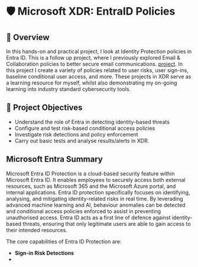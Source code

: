# 🛡️ Microsoft XDR: EntraID Policies

## 📘 Overview
In this hands-on and practical project, I look at Identity Protection policies in Entra ID. This is a follow up project, where I previously explored Email & Collaboration policies to better secure email communications. [project](https://github.com/wilbcn/BlueTeam/blob/main/Endpoint-Protection/MicrosoftXDR/Email-Collaboration-Threat-Protection.md). In this project I create a variety of policies related to user risks, user sign-ins, baseline conditional user access, and more. These projects in XDR serve as a learning resource for myself, whilst also demonstrating my on-going learning into industry standard cybersecurity tools. 

## 🎯 Project Objectives
- Understand the role of Entra in detecting identity-based threats
- Configure and test risk-based conditional access policies
- Investigate risk detections and policy enforcement
- Carry out basic tests and analyse results/alerts in XDR.

## Microsoft Entra Summary
Microsoft Entra ID Protection is a cloud-based security feature within Microsoft Entra ID. It enables employees to securely access both external resources, such as Microsoft 365 and the Microsoft Azure portal, and internal applications. Entra ID protection specifically focuses on identifying, analysing, and mitigating identity-related risks in real time. By leverading advanced machine learning and AI, behaviour anomalies can be detected and conditional access policies enforced to assist in preventing unauthorised access. Entra ID acts as a first line of defence against identity-based threats, ensuring that only legitimate users are able to gain access to their intended resources. 

The core capabilities of Entra ID Protection are:
- **Sign-in Risk Detections**
- 
